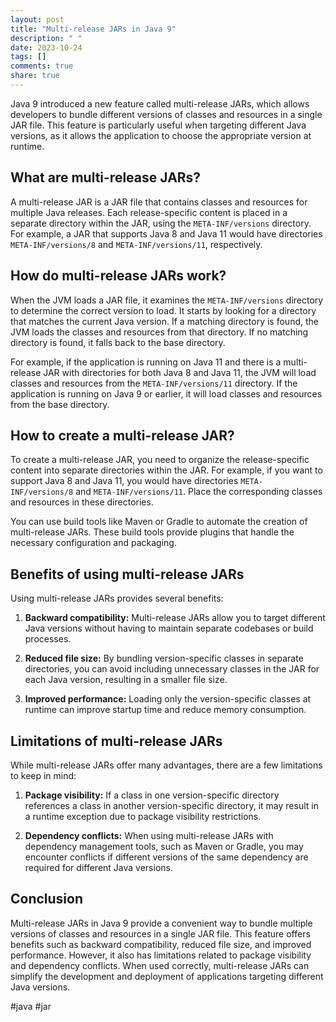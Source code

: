 ```yaml
---
layout: post
title: "Multi-release JARs in Java 9"
description: " "
date: 2023-10-24
tags: []
comments: true
share: true
---
```


Java 9 introduced a new feature called multi-release JARs, which allows developers to bundle different versions of classes and resources in a single JAR file. This feature is particularly useful when targeting different Java versions, as it allows the application to choose the appropriate version at runtime.

## What are multi-release JARs?

A multi-release JAR is a JAR file that contains classes and resources for multiple Java releases. Each release-specific content is placed in a separate directory within the JAR, using the `META-INF/versions` directory. For example, a JAR that supports Java 8 and Java 11 would have directories `META-INF/versions/8` and `META-INF/versions/11`, respectively.

## How do multi-release JARs work?

When the JVM loads a JAR file, it examines the `META-INF/versions` directory to determine the correct version to load. It starts by looking for a directory that matches the current Java version. If a matching directory is found, the JVM loads the classes and resources from that directory. If no matching directory is found, it falls back to the base directory.

For example, if the application is running on Java 11 and there is a multi-release JAR with directories for both Java 8 and Java 11, the JVM will load classes and resources from the `META-INF/versions/11` directory. If the application is running on Java 9 or earlier, it will load classes and resources from the base directory.

## How to create a multi-release JAR?

To create a multi-release JAR, you need to organize the release-specific content into separate directories within the JAR. For example, if you want to support Java 8 and Java 11, you would have directories `META-INF/versions/8` and `META-INF/versions/11`. Place the corresponding classes and resources in these directories.

You can use build tools like Maven or Gradle to automate the creation of multi-release JARs. These build tools provide plugins that handle the necessary configuration and packaging.

## Benefits of using multi-release JARs

Using multi-release JARs provides several benefits:

1. **Backward compatibility:** Multi-release JARs allow you to target different Java versions without having to maintain separate codebases or build processes.

2. **Reduced file size:** By bundling version-specific classes in separate directories, you can avoid including unnecessary classes in the JAR for each Java version, resulting in a smaller file size.

3. **Improved performance:** Loading only the version-specific classes at runtime can improve startup time and reduce memory consumption.

## Limitations of multi-release JARs

While multi-release JARs offer many advantages, there are a few limitations to keep in mind:

1. **Package visibility:** If a class in one version-specific directory references a class in another version-specific directory, it may result in a runtime exception due to package visibility restrictions.

2. **Dependency conflicts:** When using multi-release JARs with dependency management tools, such as Maven or Gradle, you may encounter conflicts if different versions of the same dependency are required for different Java versions.

## Conclusion

Multi-release JARs in Java 9 provide a convenient way to bundle multiple versions of classes and resources in a single JAR file. This feature offers benefits such as backward compatibility, reduced file size, and improved performance. However, it also has limitations related to package visibility and dependency conflicts. When used correctly, multi-release JARs can simplify the development and deployment of applications targeting different Java versions.

\#java \#jar